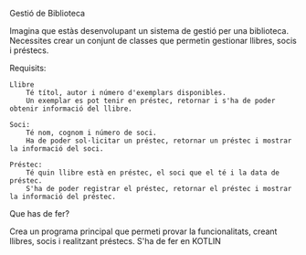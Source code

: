 Gestió de Biblioteca

Imagina que estàs desenvolupant un sistema de gestió per una biblioteca. Necessites crear un conjunt de classes que permetin gestionar llibres, socis i préstecs.

Requisits:

    Llibre
        Té títol, autor i número d'exemplars disponibles.
        Un exemplar es pot tenir en préstec, retornar i s'ha de poder obtenir informació del llibre.

    Soci:
        Té nom, cognom i número de soci.
        Ha de poder sol·licitar un préstec, retornar un préstec i mostrar la informació del soci.

    Préstec:
        Té quin llibre està en préstec, el soci que el té i la data de préstec.
        S'ha de poder registrar el préstec, retornar el préstec i mostrar la informació del préstec.

Que has de fer?

Crea un programa principal que permeti provar la funcionalitats, creant llibres, socis i realitzant préstecs. S'ha de fer en KOTLIN
